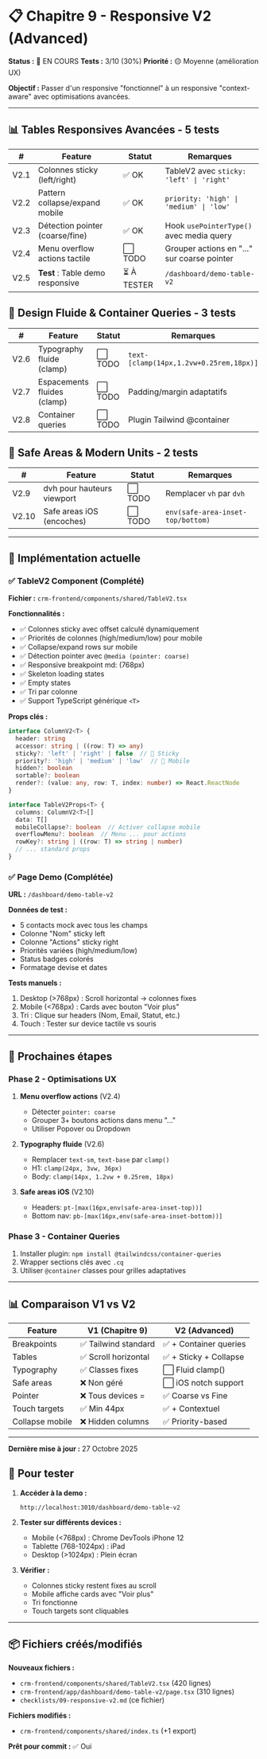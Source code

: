 # 📋 Chapitre 9 - Responsive V2 (Advanced)

**Status :** 🚧 EN COURS
**Tests :** 3/10 (30%)
**Priorité :** 🟡 Moyenne (amélioration UX)

**Objectif :** Passer d'un responsive "fonctionnel" à un responsive "context-aware" avec optimisations avancées.

---

## 📊 Tables Responsives Avancées - 5 tests

| # | Feature | Statut | Remarques |
|---|---------|--------|-----------|
| V2.1 | Colonnes sticky (left/right) | ✅ OK | TableV2 avec `sticky: 'left' \| 'right'` |
| V2.2 | Pattern collapse/expand mobile | ✅ OK | `priority: 'high' \| 'medium' \| 'low'` |
| V2.3 | Détection pointer (coarse/fine) | ✅ OK | Hook `usePointerType()` avec media query |
| V2.4 | Menu overflow actions tactile | ⬜ TODO | Grouper actions en "..." sur coarse pointer |
| V2.5 | **Test** : Table demo responsive | ⏳ À TESTER | `/dashboard/demo-table-v2` |

## 🎨 Design Fluide & Container Queries - 3 tests

| # | Feature | Statut | Remarques |
|---|---------|--------|-----------|
| V2.6 | Typography fluide (clamp) | ⬜ TODO | `text-[clamp(14px,1.2vw+0.25rem,18px)]` |
| V2.7 | Espacements fluides (clamp) | ⬜ TODO | Padding/margin adaptatifs |
| V2.8 | Container queries | ⬜ TODO | Plugin Tailwind @container |

## 📱 Safe Areas & Modern Units - 2 tests

| # | Feature | Statut | Remarques |
|---|---------|--------|-----------|
| V2.9 | dvh pour hauteurs viewport | ⬜ TODO | Remplacer `vh` par `dvh` |
| V2.10 | Safe areas iOS (encoches) | ⬜ TODO | `env(safe-area-inset-top/bottom)` |

---

## 📝 Implémentation actuelle

### ✅ TableV2 Component (Complété)

**Fichier :** `crm-frontend/components/shared/TableV2.tsx`

**Fonctionnalités :**
- ✅ Colonnes sticky avec offset calculé dynamiquement
- ✅ Priorités de colonnes (high/medium/low) pour mobile
- ✅ Collapse/expand rows sur mobile
- ✅ Détection pointer avec `@media (pointer: coarse)`
- ✅ Responsive breakpoint md: (768px)
- ✅ Skeleton loading states
- ✅ Empty states
- ✅ Tri par colonne
- ✅ Support TypeScript générique `<T>`

**Props clés :**
```typescript
interface ColumnV2<T> {
  header: string
  accessor: string | ((row: T) => any)
  sticky?: 'left' | 'right' | false  // 📌 Sticky
  priority?: 'high' | 'medium' | 'low'  // 📱 Mobile
  hidden?: boolean
  sortable?: boolean
  render?: (value: any, row: T, index: number) => React.ReactNode
}

interface TableV2Props<T> {
  columns: ColumnV2<T>[]
  data: T[]
  mobileCollapse?: boolean  // Activer collapse mobile
  overflowMenu?: boolean  // Menu ... pour actions
  rowKey?: string | ((row: T) => string | number)
  // ... standard props
}
```

### ✅ Page Demo (Complétée)

**URL :** `/dashboard/demo-table-v2`

**Données de test :**
- 5 contacts mock avec tous les champs
- Colonne "Nom" sticky left
- Colonne "Actions" sticky right
- Priorités variées (high/medium/low)
- Status badges colorés
- Formatage devise et dates

**Tests manuels :**
1. Desktop (>768px) : Scroll horizontal → colonnes fixes
2. Mobile (<768px) : Cards avec bouton "Voir plus"
3. Tri : Clique sur headers (Nom, Email, Statut, etc.)
4. Touch : Tester sur device tactile vs souris

---

## 🎯 Prochaines étapes

### Phase 2 - Optimisations UX
1. **Menu overflow actions** (V2.4)
   - Détecter `pointer: coarse`
   - Grouper 3+ boutons actions dans menu "..."
   - Utiliser Popover ou Dropdown

2. **Typography fluide** (V2.6)
   - Remplacer `text-sm`, `text-base` par `clamp()`
   - H1: `clamp(24px, 3vw, 36px)`
   - Body: `clamp(14px, 1.2vw + 0.25rem, 18px)`

3. **Safe areas iOS** (V2.10)
   - Headers: `pt-[max(16px,env(safe-area-inset-top))]`
   - Bottom nav: `pb-[max(16px,env(safe-area-inset-bottom))]`

### Phase 3 - Container Queries
1. Installer plugin: `npm install @tailwindcss/container-queries`
2. Wrapper sections clés avec `.cq`
3. Utiliser `@container` classes pour grilles adaptatives

---

## 📊 Comparaison V1 vs V2

| Feature | V1 (Chapitre 9) | V2 (Advanced) |
|---------|-----------------|---------------|
| Breakpoints | ✅ Tailwind standard | ✅ + Container queries |
| Tables | ✅ Scroll horizontal | ✅ + Sticky + Collapse |
| Typography | ✅ Classes fixes | ⬜ Fluid clamp() |
| Safe areas | ❌ Non géré | ⬜ iOS notch support |
| Pointer | ❌ Tous devices = | ✅ Coarse vs Fine |
| Touch targets | ✅ Min 44px | ✅ + Contextuel |
| Collapse mobile | ❌ Hidden columns | ✅ Priority-based |

---

**Dernière mise à jour :** 27 Octobre 2025

## 🚀 Pour tester

1. **Accéder à la demo :**
   ```
   http://localhost:3010/dashboard/demo-table-v2
   ```

2. **Tester sur différents devices :**
   - Mobile (<768px) : Chrome DevTools iPhone 12
   - Tablette (768-1024px) : iPad
   - Desktop (>1024px) : Plein écran

3. **Vérifier :**
   - Colonnes sticky restent fixes au scroll
   - Mobile affiche cards avec "Voir plus"
   - Tri fonctionne
   - Touch targets sont cliquables

---

## 📦 Fichiers créés/modifiés

**Nouveaux fichiers :**
- `crm-frontend/components/shared/TableV2.tsx` (420 lignes)
- `crm-frontend/app/dashboard/demo-table-v2/page.tsx` (310 lignes)
- `checklists/09-responsive-v2.md` (ce fichier)

**Fichiers modifiés :**
- `crm-frontend/components/shared/index.ts` (+1 export)

**Prêt pour commit :** ✅ Oui
